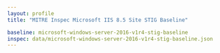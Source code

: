 ```yaml
---
layout: profile
title: "MITRE Inspec Microsoft IIS 8.5 Site STIG Baseline"

baseline: microsoft-windows-server-2016-v1r4-stig-baseline
inspec: data/microsoft-windows-server-2016-v1r4-stig-baseline.json
---
```

